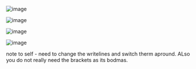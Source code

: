 ![image](https://github.com/user-attachments/assets/9f6bb314-ac1d-43d6-824e-ecd801762aa9)

![image](https://github.com/user-attachments/assets/7f4496f5-e05b-4312-97fb-58cf1175b811)

![image](https://github.com/user-attachments/assets/b60979b3-fde7-4c99-9a93-e198ccf480ae)

![image](https://github.com/user-attachments/assets/9df96d60-e3f4-4a85-841d-18faf4ebc6ef)

note to self - need to change the writelines and switch therm apround. ALso you do not really need the brackets as its bodmas.
